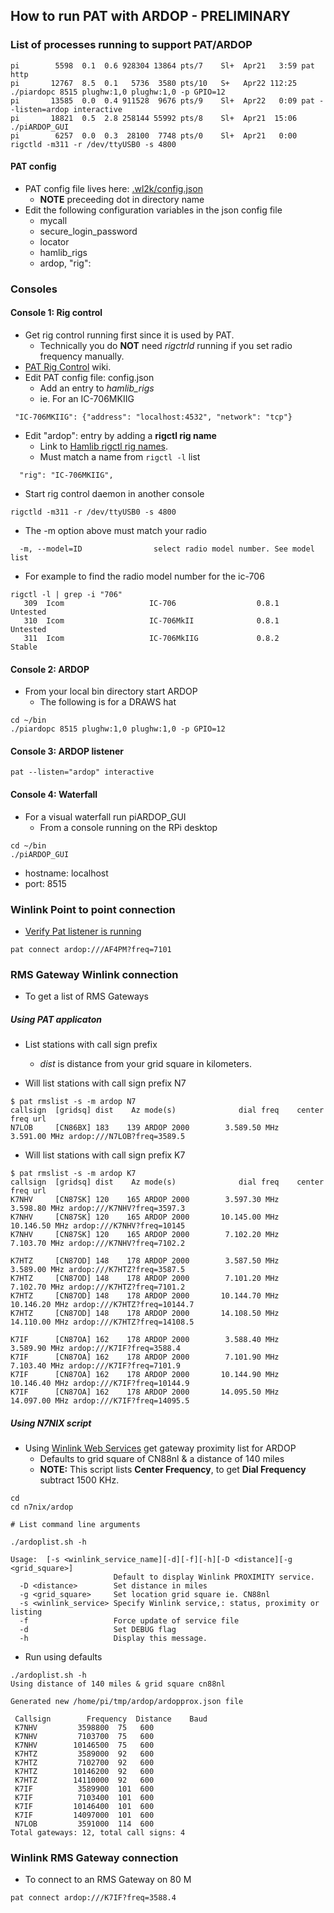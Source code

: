 ## How to run PAT with ARDOP - PRELIMINARY

### List of processes running to support PAT/ARDOP
```
pi        5598  0.1  0.6 928304 13864 pts/7    Sl+  Apr21   3:59 pat http
pi       12767  8.5  0.1   5736  3580 pts/10   S+   Apr22 112:25 ./piardopc 8515 plughw:1,0 plughw:1,0 -p GPIO=12
pi       13585  0.0  0.4 911528  9676 pts/9    Sl+  Apr22   0:09 pat --listen=ardop interactive
pi       18821  0.5  2.8 258144 55992 pts/8    Sl+  Apr21  15:06 ./piARDOP_GUI
pi        6257  0.0  0.3  28100  7748 pts/0    Sl+  Apr21   0:00 rigctld -m311 -r /dev/ttyUSB0 -s 4800
```

#### PAT config
* PAT config file lives here: [.wl2k/config.json](https://github.com/nwdigitalradio/n7nix/blob/master/email/pat/config.json)
  * __NOTE__ preceeding dot in directory name
* Edit the following configuration variables in the json config file
  * mycall
  * secure_login_password
  * locator
  * hamlib_rigs
  * ardop, "rig":


### Consoles

#### Console 1: Rig control

* Get rig control running first since it is used by PAT.
  * Technically you do __NOT__ need _rigctrld_ running if you set radio frequency manually.
* [PAT Rig Control](https://github.com/la5nta/pat/wiki/Rig-control) wiki.
* Edit PAT config file: config.json
  * Add an entry to _hamlib_rigs_
  * ie. For an IC-706MKIIG
```
 "IC-706MKIIG": {"address": "localhost:4532", "network": "tcp"}
```
  * Edit "ardop": entry by adding a __rigctl rig name__
    * Link to [Hamlib rigctl rig names](https://github.com/Hamlib/Hamlib/wiki/Supported-Radios).
    * Must match a name from ```rigctl -l``` list
```
  "rig": "IC-706MKIIG",
```

* Start rig control daemon in another console
```
rigctld -m311 -r /dev/ttyUSB0 -s 4800
```
* The -m option above must match your radio
```
  -m, --model=ID                select radio model number. See model list
```
* For example to find the radio model number for the ic-706
```
rigctl -l | grep -i "706"
   309  Icom                   IC-706                  0.8.1           Untested
   310  Icom                   IC-706MkII              0.8.1           Untested
   311  Icom                   IC-706MkIIG             0.8.2           Stable
```

#### Console 2: ARDOP

* From your local bin directory start ARDOP
  * The following is for a DRAWS hat

```
cd ~/bin
./piardopc 8515 plughw:1,0 plughw:1,0 -p GPIO=12
```

#### Console 3: ARDOP listener

```
pat --listen="ardop" interactive
```

#### Console 4: Waterfall

* For a visual waterfall run piARDOP_GUI
  * From a console running on the RPi desktop
```
cd ~/bin
./piARDOP_GUI
```
* hostname: localhost
* port: 8515

### Winlink Point to point connection
* [Verify Pat listener is running](#console-2-ardop-listener)

```
pat connect ardop:///AF4PM?freq=7101
```

### RMS Gateway Winlink connection
* To get a list of RMS Gateways

##### Using PAT applicaton
* List stations with call sign prefix
  * _dist_ is distance from your grid square in kilometers.

* Will list stations with call sign prefix N7

```
$ pat rmslist -s -m ardop N7
callsign  [gridsq] dist    Az mode(s)              dial freq    center freq url
N7LOB     [CN86BX] 183    139 ARDOP 2000        3.589.50 MHz   3.591.00 MHz ardop:///N7LOB?freq=3589.5
```
* Will list stations with call sign prefix K7

```
$ pat rmslist -s -m ardop K7
callsign  [gridsq] dist    Az mode(s)              dial freq    center freq url
K7NHV     [CN87SK] 120    165 ARDOP 2000        3.597.30 MHz   3.598.80 MHz ardop:///K7NHV?freq=3597.3
K7NHV     [CN87SK] 120    165 ARDOP 2000       10.145.00 MHz  10.146.50 MHz ardop:///K7NHV?freq=10145
K7NHV     [CN87SK] 120    165 ARDOP 2000        7.102.20 MHz   7.103.70 MHz ardop:///K7NHV?freq=7102.2

K7HTZ     [CN87OD] 148    178 ARDOP 2000        3.587.50 MHz   3.589.00 MHz ardop:///K7HTZ?freq=3587.5
K7HTZ     [CN87OD] 148    178 ARDOP 2000        7.101.20 MHz   7.102.70 MHz ardop:///K7HTZ?freq=7101.2
K7HTZ     [CN87OD] 148    178 ARDOP 2000       10.144.70 MHz  10.146.20 MHz ardop:///K7HTZ?freq=10144.7
K7HTZ     [CN87OD] 148    178 ARDOP 2000       14.108.50 MHz  14.110.00 MHz ardop:///K7HTZ?freq=14108.5

K7IF      [CN87OA] 162    178 ARDOP 2000        3.588.40 MHz   3.589.90 MHz ardop:///K7IF?freq=3588.4
K7IF      [CN87OA] 162    178 ARDOP 2000        7.101.90 MHz   7.103.40 MHz ardop:///K7IF?freq=7101.9
K7IF      [CN87OA] 162    178 ARDOP 2000       10.144.90 MHz  10.146.40 MHz ardop:///K7IF?freq=10144.9
K7IF      [CN87OA] 162    178 ARDOP 2000       14.095.50 MHz  14.097.00 MHz ardop:///K7IF?freq=14095.5
```


##### Using N7NIX script
* Using [Winlink Web Services](https://cms.winlink.org/json/metadata?op=GatewayProximity) get gateway proximity list for ARDOP
  * Defaults to grid square of CN88nl & a distance of 140 miles
  * __NOTE:__ This script lists __Center Frequency__, to get __Dial Frequency__ subtract 1500 KHz.

```
cd
cd n7nix/ardop

# List command line arguments

./ardoplist.sh -h

Usage:  [-s <winlink_service_name][-d][-f][-h][-D <distance][-g <grid_square>]
                       Default to display Winlink PROXIMITY service.
  -D <distance>        Set distance in miles
  -g <grid_square>     Set location grid square ie. CN88nl
  -s <winlink_service> Specify Winlink service,: status, proximity or listing
  -f                   Force update of service file
  -d                   Set DEBUG flag
  -h                   Display this message.
```

* Run using defaults

```
./ardoplist.sh -h
Using distance of 140 miles & grid square cn88nl

Generated new /home/pi/tmp/ardop/ardopprox.json file

 Callsign        Frequency  Distance    Baud
 K7NHV     	   3598800	75	 600
 K7NHV     	   7103700	75	 600
 K7NHV     	  10146500	75	 600
 K7HTZ     	   3589000	92	 600
 K7HTZ     	   7102700	92	 600
 K7HTZ     	  10146200	92	 600
 K7HTZ     	  14110000	92	 600
 K7IF      	   3589900	101	 600
 K7IF      	   7103400	101	 600
 K7IF      	  10146400	101	 600
 K7IF      	  14097000	101	 600
 N7LOB     	   3591000	114	 600
Total gateways: 12, total call signs: 4
```
### Winlink RMS Gateway connection


* To connect to an RMS Gateway on 80 M
```
pat connect ardop:///K7IF?freq=3588.4
```


